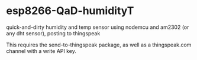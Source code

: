 # esp8266-QaD-humidityT
quick-and-dirty humidity and temp sensor using nodemcu and am2302 (or any dht sensor), posting to thingspeak

This requires the send-to-thingspeak package, as well as a thingspeak.com channel with a write API key.